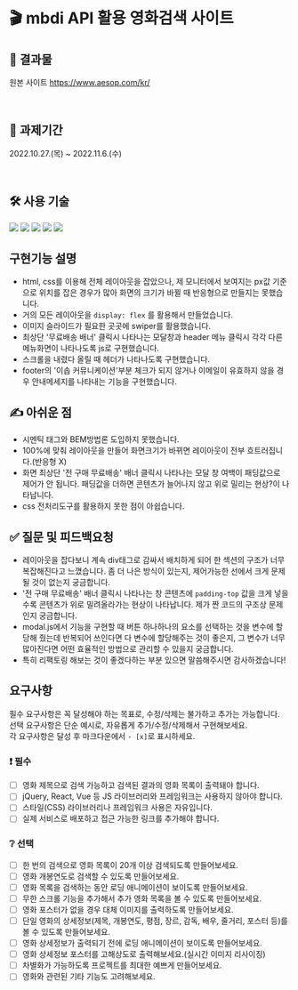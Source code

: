 # 🎬 **mbdi API 활용 영화검색 사이트**

## 🌟 결과물

원본 사이트 https://www.aesop.com/kr/

<br/>

## 📅 과제기간

2022.10.27.(목) ~ 2022.11.6.(수)

<br/>

## 🛠 사용 기술

<img src="https://img.shields.io/badge/HTML5-E34F26?style=for-the-badge&logo=HTML5&logoColor=white">
<img src="https://img.shields.io/badge/CSS3-1572B6?style=for-the-badge&logo=CSS3&logoColor=white">
<img src="https://img.shields.io/badge/Bootstrap-7952B3?style=for-the-badge&logo=Bootstrap&logoColor=white">
<img src="https://img.shields.io/badge/Javascript-E7DF1E?style=for-the-badge&logo=JavaScript&logoColor=black">
<img src="https://img.shields.io/badge/github-white?style=for-the-badge&logo=github&logoColor=black">

<br/>

## 구현기능 설명

- html, css를 이용해 전체 레이아웃을 잡았으나, 제 모니터에서 보여지는 px값 기준으로 위치를 잡은 경우가 많아 화면의 크기가 바뀔 때 반응형으로 만들지는 못했습니다.
- 거의 모든 레이아웃을 `display: flex` 를 활용해서 만들었습니다.
- 이미지 슬라이드가 필요한 곳곳에 swiper를 활용했습니다.
- 최상단 '무료배송 배너' 클릭시 나타나는 모달창과 header 메뉴 클릭시 각각 다른 메뉴화면이 나타나도록 js로 구현했습니다.
- 스크롤을 내렸다 올릴 때 헤더가 나타나도록 구현했습니다.
- footer의 '이솝 커뮤니케이션'부분 체크가 되지 않거나 이메일이 유효하지 않을 경우 안내메세지를 나타내는 기능을 구현했습니다.

## ✍ 아쉬운 점

- 시멘틱 태그와 BEM방법론 도입하지 못했습니다.
- 100%에 맞춰 레이아웃을 만들어 화면크기가 바뀌면 레이아웃이 전부 흐트러집니다.(반응형 X)
- 화면 최상단 '전 구매 무료배송' 배너 클릭시 나타나는 모달 창 여백이 패딩값으로 제어가 안 됩니다. 패딩값을 더하면 콘텐츠가 늘어나지 않고 위로 밀리는 현상?이 나타납니다.
- css 전처리도구를 활용하지 못한 점이 아쉽습니다.

## ✅ 질문 및 피드백요청

- 레이아웃을 잡다보니 계속 div태그로 감싸서 배치하게 되어 한 섹션의 구조가 너무 복잡해진다고 느꼈습니다. 좀 더 나은 방식이 있는지, 제어가능한 선에서 크게 문제될 것이 없는지 궁금합니다.
- '전 구매 무료배송' 배너 클릭시 나타나는 창 콘텐츠에 `padding-top` 값을 크게 넣을수록 콘텐츠가 위로 밀려올라가는 현상이 나타납니다. 제가 짠 코드의 구조상 문제인지 궁금합니다.
- modal.js에서 기능을 구현할 때 버튼 하나하나의 요소를 선택하는 것을 변수에 할당해 줬는데 반복되어 쓰인다면 다 변수에 할당해주는 것이 좋은지, 그 변수가 너무 많아진다면 어떤 효율적인 방법으로 관리할 수 있을지 궁금합니다.
- 특히 리팩토링 해보는 것이 좋겠다하는 부분 있으면 말씀해주시면 감사하겠습니다!

## 요구사항

필수 요구사항은 꼭 달성해야 하는 목표로, 수정/삭제는 불가하고 추가는 가능합니다.  
선택 요구사항은 단순 예시로, 자유롭게 추가/수정/삭제해서 구현해보세요.  
각 요구사항은 달성 후 마크다운에서 `- [x]`로 표시하세요.

### :exclamation: 필수

- [ ] 영화 제목으로 검색 가능하고 검색된 결과의 영화 목록이 출력돼야 합니다.
- [ ] jQuery, React, Vue 등 JS 라이브러리와 프레임워크는 사용하지 않아야 합니다.
- [ ] 스타일(CSS) 라이브러리나 프레임워크 사용은 자유입니다.
- [ ] 실제 서비스로 배포하고 접근 가능한 링크를 추가해야 합니다.

### :grey_question: 선택

- [ ] 한 번의 검색으로 영화 목록이 20개 이상 검색되도록 만들어보세요.
- [ ] 영화 개봉연도로 검색할 수 있도록 만들어보세요.
- [ ] 영화 목록을 검색하는 동안 로딩 애니메이션이 보이도록 만들어보세요.
- [ ] 무한 스크롤 기능을 추가해서 추가 영화 목록을 볼 수 있도록 만들어보세요.
- [ ] 영화 포스터가 없을 경우 대체 이미지를 출력하도록 만들어보세요.
- [ ] 단일 영화의 상세정보(제목, 개봉연도, 평점, 장르, 감독, 배우, 줄거리, 포스터 등)를 볼 수 있도록 만들어보세요.
- [ ] 영화 상세정보가 출력되기 전에 로딩 애니메이션이 보이도록 만들어보세요.
- [ ] 영화 상세정보 포스터를 고해상도로 출력해보세요.(실시간 이미지 리사이징)
- [ ] 차별화가 가능하도록 프로젝트를 최대한 예쁘게 만들어보세요.
- [ ] 영화와 관련된 기타 기능도 고려해보세요.
